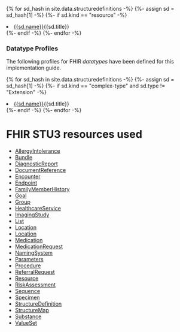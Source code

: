 

{% for sd_hash in site.data.structuredefinitions -%}
  {%- assign sd = sd_hash[1] -%}
  {%- if sd.kind  == "resource" -%}
<li> <a href="{{sd.path}}">{{sd.name}}</a>{{sd.title}}  </li>
  {%- endif -%}
{%- endfor -%}  
<br>  

### Datatype Profiles

The following profiles for FHIR *datatypes* have been defined for this implementation guide.

{% for sd_hash in site.data.structuredefinitions -%}
  {%- assign sd = sd_hash[1] -%}
  {%- if sd.kind  == "complex-type" and sd.type != "Extension" -%}
<li> <a href="{{sd.path}}">{{sd.name}}</a>{{sd.title}}  </li>
  {%- endif -%}
{%- endfor -%}  
<br>

# FHIR STU3 resources used

- [AllergyIntolerance](http://hl7.org/fhir/STU3/allergyintolerance.html)
- [Bundle](http://hl7.org/fhir/STU3/bundle.html)
- [DiagnosticReport](http://hl7.org/fhir/STU3/diagnosticreport.html)
- [DocumentReference](http://hl7.org/fhir/stu3/documentreference.html)
- [Encounter](http://hl7.org/fhir/STU3/encounter.html)
- [Endpoint](http://hl7.org/fhir/STU3/endpoint.html)
- [FamilyMemberHistory](http://hl7.org/fhir/STU3/familymemberhistory.html)
- [Goal](http://hl7.org/fhir/STU3/goal.html)
- [Group](http://hl7.org/fhir/STU3/group.html)
- [HealthcareService](http://hl7.org/fhir/STU3/healthcareservice.html)
- [ImagingStudy](http://hl7.org/fhir/STU3/imagingstudy.html)
- [List](http://hl7.org/fhir/stu3/list.html)
- [Location](http://hl7.org/fhir/STU3/location.html)
- [Location](http://hl7.org/fhir/STU3/location.html)
- [Medication](http://hl7.org/fhir/STU3/medication.html)
- [MedicationRequest](http://hl7.org/fhir/STU3/medicationrequest.html)
- [NamingSystem](http://hl7.org/fhir/stu3/namingsystem.html)
- [Parameters](http://hl7.org/fhir/STU3/parameters.html)
- [Procedure](http://hl7.org/fhir/STU3/procedure.html)
- [ReferralRequest](http://hl7.org/fhir/STU3/referralrequest.html)
- [Resource](http://hl7.org/fhir/STU3/resource.html)
- [RiskAssessment](http://hl7.org/fhir/STU3/riskassessment.html)
- [Sequence](http://hl7.org/fhir/STU3/sequence.html)
- [Specimen](http://hl7.org/fhir/STU3/specimen.html)
- [StructureDefinition](http://hl7.org/fhir/STU3/structuredefinition.html)
- [StructureMap](http://hl7.org/fhir/STU3/structuremap.html)
- [Substance](http://hl7.org/fhir/STU3/substance.html)
- [ValueSet](http://hl7.org/fhir/STU3/valueset.html)